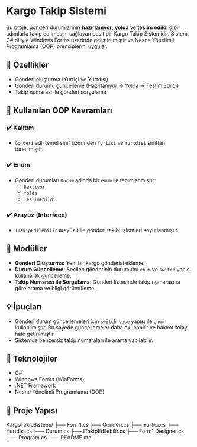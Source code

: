 # Kargo Takip Sistemi

Bu proje, gönderi durumlarının **hazırlanıyor**, **yolda** ve **teslim edildi** gibi adımlarla takip edilmesini sağlayan basit bir Kargo Takip Sistemidir. Sistem, C# diliyle Windows Forms üzerinde geliştirilmiştir ve Nesne Yönelimli Programlama (OOP) prensiplerini uygular.

## 🧩 Özellikler

- Gönderi oluşturma (Yurtiçi ve Yurtdışı)
- Gönderi durumu güncelleme (Hazırlanıyor → Yolda → Teslim Edildi)
- Takip numarası ile gönderi sorgulama

## 🧠 Kullanılan OOP Kavramları

### ✔️ Kalıtım
- `Gonderi` adlı temel sınıf üzerinden `Yurtici` ve `Yurtdisi` sınıfları türetilmiştir.

### ✔️ Enum
- Gönderi durumları `Durum` adında bir `enum` ile tanımlanmıştır:  
  - `Bekliyor`  
  - `Yolda`  
  - `TeslimEdildi`

### ✔️ Arayüz (Interface)
- `ITakipEdilebilir` arayüzü ile gönderi takibi işlemleri soyutlanmıştır.

## 🧱 Modüller

- **Gönderi Oluşturma:** Yeni bir kargo gönderisi ekleme.
- **Durum Güncelleme:** Seçilen gönderinin durumunu `enum` ve `switch` yapısı kullanarak güncelleme.
- **Takip Numarası ile Sorgulama:** Gönderi listesinde takip numarasına göre arama ve bilgi görüntüleme.

## 💡 İpuçları

- Gönderi durum güncellemeleri için `switch-case` yapısı ile `enum` kullanılmıştır. Bu sayede güncellemeler daha okunabilir ve bakımı kolay hale getirilmiştir.
- Sistemde benzersiz takip numaraları ile arama yapılabilir.

## 🚀 Teknolojiler

- C#
- Windows Forms (WinForms)
- .NET Framework
- Nesne Yönelimli Programlama (OOP)

## 📁 Proje Yapısı
KargoTakipSistemi/
├── Form1.cs
├── Gonderi.cs
├── Yurtici.cs
├── Yurtdisi.cs
├── Durum.cs
├── ITakipEdilebilir.cs
├── Form1.Designer.cs
├── Program.cs
└── README.md
